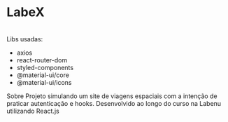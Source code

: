 # LabeX

<br/>
Libs usadas:
<ul>
<li>axios</li>
<li>react-router-dom</li>
<li>styled-components</li>
<li>@material-ui/core</li>
<li>@material-ui/icons</li>
</ul>

Sobre
Projeto simulando um site de viagens espaciais com a intenção de praticar autenticação e hooks. Desenvolvido ao longo do curso na Labenu utilizando React.js
